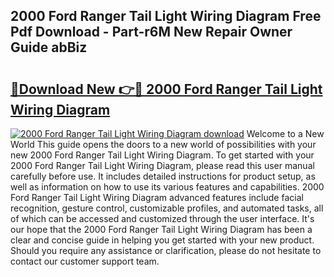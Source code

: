 ## 2000 Ford Ranger Tail Light Wiring Diagram Free Pdf Download - Part-r6M New Repair Owner Guide abBiz

# <h2><a href="http://dfsa2wy.blite.top/?on=2000+Ford+Ranger+Tail+Light+Wiring+Diagram">🔗Download New 👉🔴 2000 Ford Ranger Tail Light Wiring Diagram</a></h2>

[![2000 Ford Ranger Tail Light Wiring Diagram download](https://i.imgur.com/lujVjoI.png)](http://dfsa2wy.blite.top/?on=2000+Ford+Ranger+Tail+Light+Wiring+Diagram)
Welcome to a New World This guide opens the doors to a new world of possibilities with your new 2000 Ford Ranger Tail Light Wiring Diagram. To get started with your 2000 Ford Ranger Tail Light Wiring Diagram, please read this user manual carefully before use. It includes detailed instructions for product setup, as well as information on how to use its various features and capabilities. 2000 Ford Ranger Tail Light Wiring Diagram advanced features include facial recognition, gesture control, customizable profiles, and automated tasks, all of which can be accessed and customized through the user interface. It's our hope that the 2000 Ford Ranger Tail Light Wiring Diagram has been a clear and concise guide in helping you get started with your new product. Should you require any assistance or clarification, please do not hesitate to contact our customer support team.
